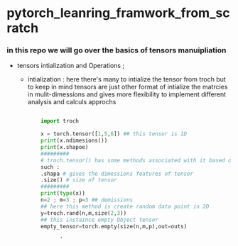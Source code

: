 # pytorch_leanring_framwork_from_scratch

### in this repo we will go over the basics of tensors manuipliation

* tensors intialization and Operations ; 

    * intialization :
        here there's many to intialize the tensor from troch but to keep in mind 
        tensors are just other format of intialize the matrcies in mulit-dimessions 
        and gives more flexibility to implement different analysis and calculs approchs 

            
             
        ```python

            import troch 

            x = torch.tensor([1,5,6]) ## this tensor is 1D
            print(x.ndimesions())
            print(x.shapoe)
            #########
            # troch.tensor() has some methods associated with it based on class 
            such :
            .shapa # gives the dimessions features of tensor
            .size() # size of tensor
            #########
            print(type(x))
            n=2 ; m=3 ; p=3 ## demissions 
            ## here this method is create random data point in 2D 
            y=troch.rand(n,m,size(2,3))
            ## this instaince empty Object tensor 
            empty_tensor=torch.empty(size(n,m,p),out=outs)
        ```
                    
                    '
